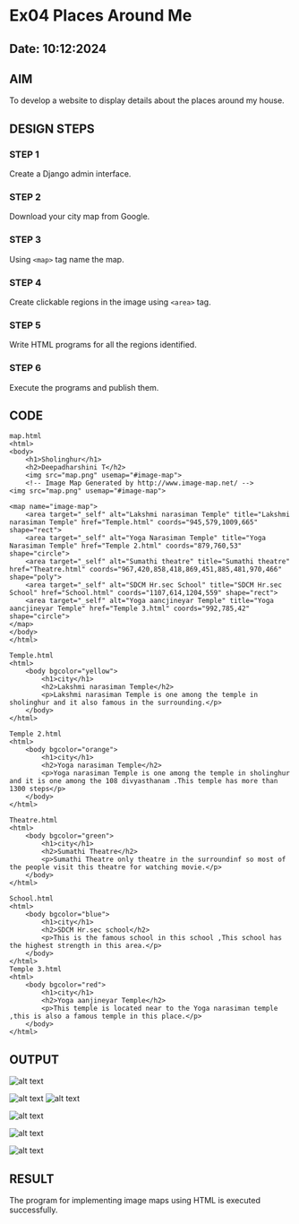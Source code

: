 # Ex04 Places Around Me
## Date: 10:12:2024

## AIM
To develop a website to display details about the places around my house.

## DESIGN STEPS

### STEP 1
Create a Django admin interface.

### STEP 2
Download your city map from Google.

### STEP 3
Using ```<map>``` tag name the map.

### STEP 4
Create clickable regions in the image using ```<area>``` tag.

### STEP 5
Write HTML programs for all the regions identified.

### STEP 6
Execute the programs and publish them.

## CODE
```
map.html
<html>
<body>
    <h1>Sholinghur</h1>
    <h2>Deepadharshini T</h2>
    <img src="map.png" usemap="#image-map">
    <!-- Image Map Generated by http://www.image-map.net/ -->
<img src="map.png" usemap="#image-map">

<map name="image-map">
    <area target="_self" alt="Lakshmi narasiman Temple" title="Lakshmi narasiman Temple" href="Temple.html" coords="945,579,1009,665" shape="rect">
    <area target="_self" alt="Yoga Narasiman Temple" title="Yoga Narasiman Temple" href="Temple 2.html" coords="879,760,53" shape="circle">
    <area target="_self" alt="Sumathi theatre" title="Sumathi theatre" href="Theatre.html" coords="967,420,858,418,869,451,885,481,970,466" shape="poly">
    <area target="_self" alt="SDCM Hr.sec School" title="SDCM Hr.sec School" href="School.html" coords="1107,614,1204,559" shape="rect">
    <area target="_self" alt="Yoga aancjineyar Temple" title="Yoga aancjineyar Temple" href="Temple 3.html" coords="992,785,42" shape="circle">
</map>
</body>
</html>

Temple.html
<html>
    <body bgcolor="yellow">
        <h1>city</h1>
        <h2>Lakshmi narasiman Temple</h2>
        <p>Lakshmi narasiman Temple is one among the temple in sholinghur and it also famous in the surrounding.</p>
    </body>
</html>

Temple 2.html
<html>
    <body bgcolor="orange">
        <h1>city</h1>
        <h2>Yoga narasiman Temple</h2>
        <p>Yoga narasiman Temple is one among the temple in sholinghur and it is one among the 108 divyasthanam .This temple has more than 1300 steps</p>
    </body>
</html>

Theatre.html
<html>
    <body bgcolor="green">
        <h1>city</h1>
        <h2>Sumathi Theatre</h2>
        <p>Sumathi Theatre only theatre in the surroundinf so most of the people visit this theatre for watching movie.</p>
    </body>
</html>

School.html
<html>
    <body bgcolor="blue">
        <h1>city</h1>
        <h2>SDCM Hr.sec school</h2>
        <p>This is the famous school in this school ,This school has the highest strength in this area.</p>
    </body>
</html>
Temple 3.html
<html>
    <body bgcolor="red">
        <h1>city</h1>
        <h2>Yoga aanjineyar Temple</h2>
        <p>This temple is located near to the Yoga narasiman temple ,this is also a famous temple in this place.</p>
    </body>
</html>
```

## OUTPUT
![alt text](<Screenshot 2024-12-11 204535.png>)

![alt text](<Screenshot 2024-12-11 204551.png>)
![alt text](<Screenshot 2024-12-11 204604.png>)

![alt text](<Screenshot 2024-12-11 204625.png>)

![alt text](<Screenshot 2024-12-11 204640.png>)

![alt text](<Screenshot 2024-12-11 204654.png>)


## RESULT
The program for implementing image maps using HTML is executed successfully.
